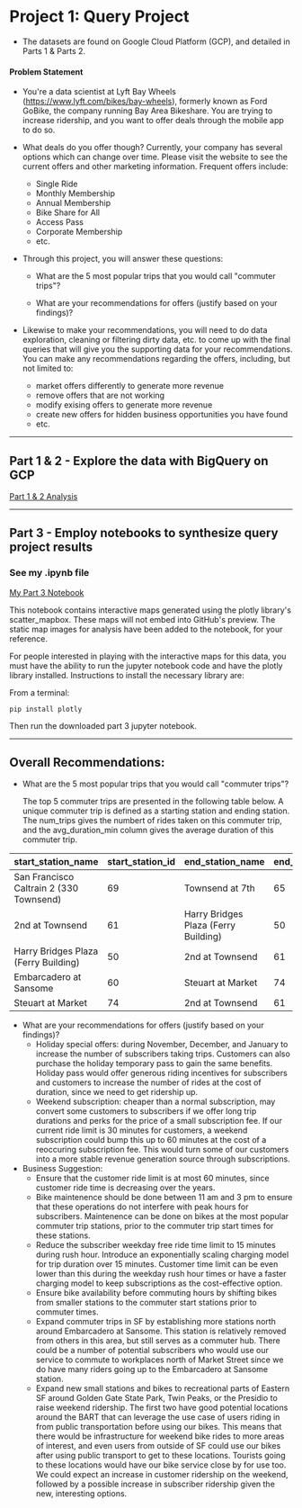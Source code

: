 # Project 1: Query Project

- The datasets are found on Google Cloud Platform (GCP), and detailed in Parts 1 & Parts 2.
  

#### Problem Statement

- You're a data scientist at Lyft Bay Wheels (https://www.lyft.com/bikes/bay-wheels), formerly known as Ford GoBike, the
  company running Bay Area Bikeshare. You are trying to increase ridership, and
  you want to offer deals through the mobile app to do so.

- What deals do you offer though? Currently, your company has several options which can change over time.  Please visit the website to see the current offers and other marketing information. Frequent offers include:
  * Single Ride
  * Monthly Membership
  * Annual Membership
  * Bike Share for All
  * Access Pass
  * Corporate Membership
  * etc.

- Through this project, you will answer these questions:

  * What are the 5 most popular trips that you would call "commuter trips"?

  * What are your recommendations for offers (justify based on your findings)?

- Likewise to make your recommendations, you will need to do data exploration, cleaning or filtering dirty data, etc. to come up with the final queries that will give you the supporting data for your recommendations. You can make any recommendations regarding the offers, including, but not limited to:
  * market offers differently to generate more revenue
  * remove offers that are not working
  * modify exising offers to generate more revenue
  * create new offers for hidden business opportunities you have found
  * etc.

---

## Part 1 & 2 - Explore the data with BigQuery on GCP


[Part 1 & 2 Analysis](part1-and-part2.md)

---

## Part 3 - Employ notebooks to synthesize query project results

### See my .ipynb file

[My Part 3 Notebook](Project_1.ipynb)

This notebook contains interactive maps generated using the plotly library's scatter_mapbox. These maps will not embed into GitHub's preview. The static map images for analysis have been added to the notebook, for your reference. 

For people interested in playing with the interactive maps for this data, you must have the ability to run the jupyter notebook code and have the plotly library installed. Instructions to install the necessary library are:

From a terminal:

```
pip install plotly
```
Then run the downloaded part 3 jupyter notebook.

---

## Overall Recommendations:

- What are the 5 most popular trips that you would call "commuter trips"?

    The top 5 commuter trips are presented in the following table below. A unique commuter trip is defined as a starting station and ending station. The num_trips gives the numbert of rides taken on this commuter trip, and the avg_duration_min column gives the average duration of this commuter trip.

| start_station_name                      | start_station_id | end_station_name                     | end_station_id | num_trips | avg_duration_min |
|-----------------------------------------|------------------|--------------------------------------|----------------|-----------|------------------|
| San Francisco Caltrain 2 (330 Townsend) | 69               | Townsend at 7th                      | 65             | 6265      | 4.33             |
| 2nd at Townsend                         | 61               | Harry Bridges Plaza (Ferry Building) | 50             | 5435      | 8.43             |
| Harry Bridges Plaza (Ferry Building)    | 50               | 2nd at Townsend                      | 61             | 5358      | 9.79             |
| Embarcadero at Sansome                  | 60               | Steuart at Market                    | 74             | 5198      | 6.86             |
| Steuart at Market                       | 74               | 2nd at Townsend                      | 61             | 5008      | 8.9              |

- What are your recommendations for offers (justify based on your findings)?
    - Holiday special offers: during November, December, and January to increase the number of subscribers taking trips. Customers can also purchase the holiday temporary pass to gain the same benefits. Holiday pass would offer generous riding incentives for subscribers and customers to increase the number of rides at the cost of duration, since we need to get ridership up.
    - Weekend subscription: cheaper than a normal subscription, may convert some customers to subscribers if we offer long trip durations and perks for the price of a small subscription fee. If our current ride limit is 30 minutes for customers, a weekend subscription could bump this up to 60 minutes at the cost of a reoccuring subscription fee. This would turn some of our customers into a more stable revenue generation source through subscriptions.
- Business Suggestion: 
    - Ensure that the customer ride limit is at most 60 minutes, since customer ride time is decreasing over the years.
    - Bike maintenence should be done between 11 am and 3 pm to ensure that these operations do not interfere with peak hours for subscribers. Maintenence can be done on bikes at the most popular commuter trip stations, prior to the commuter trip start times for these stations.
    - Reduce the subscriber weekday free ride time limit to 15 minutes during rush hour. Introduce an exponentially scaling charging model for trip duration over 15 minutes. Customer time limit can be even lower than this during the weekday rush hour times or have a faster charging model to keep subscriptions as the cost-effective option.
    - Ensure bike availability before commuting hours by shifting bikes from smaller stations to the commuter start stations prior to commuter times.
    - Expand commuter trips in SF by establishing more stations north around Embarcadero at Sansome. This station is relatively removed from others in this area, but still serves as a commuter hub. There could be a number of potential subscribers who would use our service to commute to workplaces north of Market Street since we do have many riders going up to the Embarcadero at Sansome station.
    - Expand new small stations and bikes to recreational parts of Eastern SF around Golden Gate State Park, Twin Peaks, or the Presidio to raise weekend ridership. The first two have good potential locations around the BART that can leverage the use case of users riding in from public transportation before using our bikes. This means that there would be infrastructure for weekend bike rides to more areas of interest, and even users from outside of SF could use our bikes after using public transport to get to these locations. Tourists going to these locations would have our bike service close by for use too. We could expect an increase in customer ridership on the weekend, followed by a possible increase in subscriber ridership given the new, interesting options.
